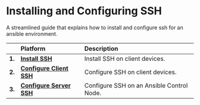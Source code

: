 # Installing and Configuring SSH

A streamlined guide that explains how to install and configure ssh for an ansible environment.

|  | Platform | Description |
| :--- | :--- | :--- |
| **1.** | [**Install SSH**](install-ssh.md) | Install SSH on client devices. |
| **2.** | [**Configure Client SSH**](client-ssh.md) | Configure SSH on client devices. |
| **3.** | [**Configure Server SSH**](server-ssh.md) | Configure SSH on an Ansible Control Node. |